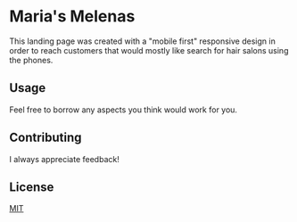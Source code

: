 # Maria's Melenas

This landing page was created with a "mobile first" responsive design in order to reach customers that would mostly like search for hair salons using the phones. 

## Usage

Feel free to borrow any aspects you think would work for you.

## Contributing

I always appreciate feedback!

## License
[MIT](https://choosealicense.com/licenses/mit/)